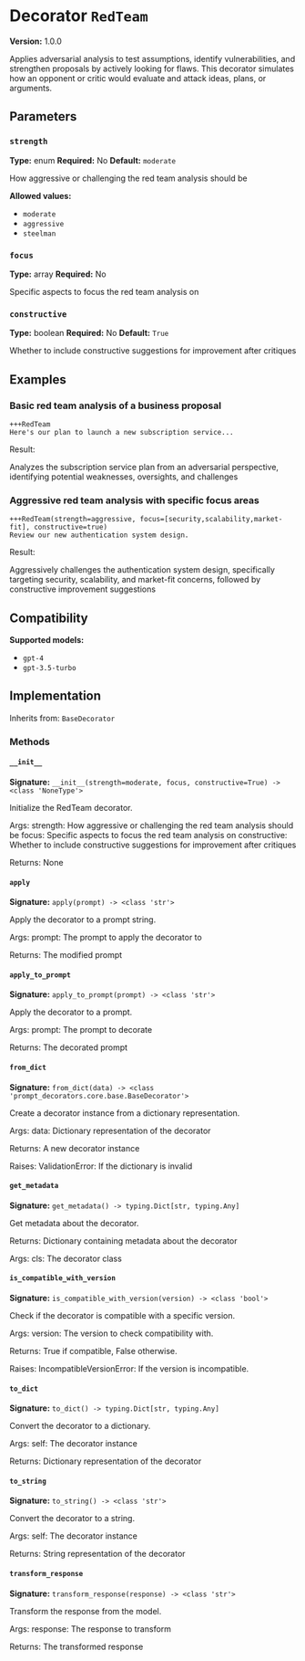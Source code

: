 # Decorator `RedTeam`

**Version:** 1.0.0

Applies adversarial analysis to test assumptions, identify vulnerabilities, and strengthen proposals by actively looking for flaws. This decorator simulates how an opponent or critic would evaluate and attack ideas, plans, or arguments.

## Parameters

### `strength`

**Type:** enum
**Required:** No
**Default:** `moderate`

How aggressive or challenging the red team analysis should be

**Allowed values:**

- `moderate`
- `aggressive`
- `steelman`

### `focus`

**Type:** array
**Required:** No

Specific aspects to focus the red team analysis on

### `constructive`

**Type:** boolean
**Required:** No
**Default:** `True`

Whether to include constructive suggestions for improvement after critiques

## Examples

### Basic red team analysis of a business proposal

```
+++RedTeam
Here's our plan to launch a new subscription service...
```

Result:

Analyzes the subscription service plan from an adversarial perspective, identifying potential weaknesses, oversights, and challenges

### Aggressive red team analysis with specific focus areas

```
+++RedTeam(strength=aggressive, focus=[security,scalability,market-fit], constructive=true)
Review our new authentication system design.
```

Result:

Aggressively challenges the authentication system design, specifically targeting security, scalability, and market-fit concerns, followed by constructive improvement suggestions

## Compatibility

**Supported models:**

- `gpt-4`
- `gpt-3.5-turbo`

## Implementation

Inherits from: `BaseDecorator`

### Methods

#### `__init__`

**Signature:** `__init__(strength=moderate, focus, constructive=True) -> <class 'NoneType'>`

Initialize the RedTeam decorator.

Args:
    strength: How aggressive or challenging the red team analysis should be
    focus: Specific aspects to focus the red team analysis on
    constructive: Whether to include constructive suggestions for improvement after critiques


Returns:
    None

#### `apply`

**Signature:** `apply(prompt) -> <class 'str'>`

Apply the decorator to a prompt string.

Args:
    prompt: The prompt to apply the decorator to


Returns:
    The modified prompt

#### `apply_to_prompt`

**Signature:** `apply_to_prompt(prompt) -> <class 'str'>`

Apply the decorator to a prompt.

Args:
    prompt: The prompt to decorate

Returns:
    The decorated prompt

#### `from_dict`

**Signature:** `from_dict(data) -> <class 'prompt_decorators.core.base.BaseDecorator'>`

Create a decorator instance from a dictionary representation.

Args:
    data: Dictionary representation of the decorator

Returns:
    A new decorator instance

Raises:
    ValidationError: If the dictionary is invalid

#### `get_metadata`

**Signature:** `get_metadata() -> typing.Dict[str, typing.Any]`

Get metadata about the decorator.

Returns:
    Dictionary containing metadata about the decorator


Args:
    cls: The decorator class

#### `is_compatible_with_version`

**Signature:** `is_compatible_with_version(version) -> <class 'bool'>`

Check if the decorator is compatible with a specific version.

Args:
    version: The version to check compatibility with.


Returns:
    True if compatible, False otherwise.


Raises:
    IncompatibleVersionError: If the version is incompatible.

#### `to_dict`

**Signature:** `to_dict() -> typing.Dict[str, typing.Any]`

Convert the decorator to a dictionary.

Args:
    self: The decorator instance

Returns:
    Dictionary representation of the decorator

#### `to_string`

**Signature:** `to_string() -> <class 'str'>`

Convert the decorator to a string.

Args:
    self: The decorator instance

Returns:
    String representation of the decorator

#### `transform_response`

**Signature:** `transform_response(response) -> <class 'str'>`

Transform the response from the model.

Args:
    response: The response to transform

Returns:
    The transformed response

